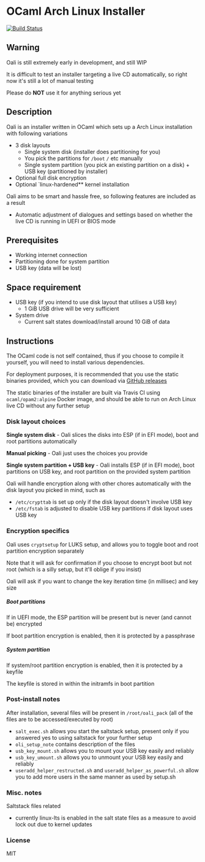 # OCaml Arch Linux Installer
[![Build Status](https://travis-ci.org/darrenldl/oali.svg?branch=master)](https://travis-ci.org/darrenldl/oali)

## Warning
Oali is still extremely early in development, and still WIP

It is difficult to test an installer targeting a live CD automatically, so right now it's still a lot of manual testing

Please do **NOT** use it for anything serious yet

## Description
Oali is an installer written in OCaml which sets up a Arch Linux installation with following variations
- 3 disk layouts
  - Single system disk (installer does partitioning for you)
  - You pick the partitions for `/boot` `/` etc manually 
  - Single system partition (you pick an existing partition on a disk) + USB key (partitioned by installer)
- Optional full disk encryption
- Optional `linux-hardened** kernel installation

Oali aims to be smart and hassle free, so following features are included as a result
- Automatic adjustment of dialogues and settings based on whether the live CD is running in UEFI or BIOS mode

## Prerequisites
- Working internet connection
- Partitioning done for system partition
- USB key (data will be lost)

## Space requirement
- USB key (if you intend to use disk layout that utilises a USB key)
  - 1 GiB USB drive will be very sufficient
- System drive
  - Current salt states download/install around 10 GiB of data

## Instructions
The OCaml code is not self contained, thus if you choose to compile it yourself, you will need to install various dependencies.

For deployment purposes, it is recommended that you use the static binaries provided, which you can download via [GitHub releases](https://github.com/darrenldl/ocaml-linux-installer/releases)

The static binaries of the installer are built via Travis CI using `ocaml/opam2:alpine` Docker image, and should be able to run on Arch Linux live CD without any further setup

### Disk layout choices
**Single system disk** - Oali slices the disks into ESP (if in EFI mode), boot and root partitions automatically

**Manual picking** - Oali just uses the choices you provide

**Single system partition + USB key** - Oali installs ESP (if in EFI mode), boot partitions on USB key, and root partition on the provided system partition

Oali will handle encryption along with other chores automatically with the disk layout you picked in mind, such as
- `/etc/crypttab` is set up only if the disk layout doesn't involve USB key
- `/etc/fstab` is adjusted to disable USB key partitions if disk layout uses USB key

### Encryption specifics
Oali uses `cryptsetup` for LUKS setup, and allows you to toggle boot and root partition encryption separately

Note that it will ask for confirmation if you choose to encrypt boot but not root (which is a silly setup, but it'll oblige if you insist)

Oali will ask if you want to change the key iteration time (in millisec) and key size

##### Boot partitions
If in UEFI mode, the ESP partition will be present but is never (and cannot be) encrypted

If boot partition encryption is enabled, then it is protected by a passphrase

##### System partition
If system/root partition encryption is enabled, then it is protected by a keyfile

The keyfile is stored in within the initramfs in boot partition

### Post-install notes
After installation, several files will be present in `/root/oali_pack` (all of the files are to be accessed/executed by root)
- `salt_exec.sh` allows you start the saltstack setup, present only if you answered yes to using saltstack for your further setup
- `oli_setup_note` contains description of the files
- `usb_key_mount.sh` allows you to mount your USB key easily and reliably
- `usb_key_umount.sh` allows you to unmount your USB key easily and reliably
- `useradd_helper_restructed.sh` and `useradd_helper_as_powerful.sh` allow you to add more users in the same manner as used by setup.sh

### Misc. notes
Saltstack files related
- currently linux-lts is enabled in the salt state files as a measure to avoid lock out due to kernel updates

### License
MIT
